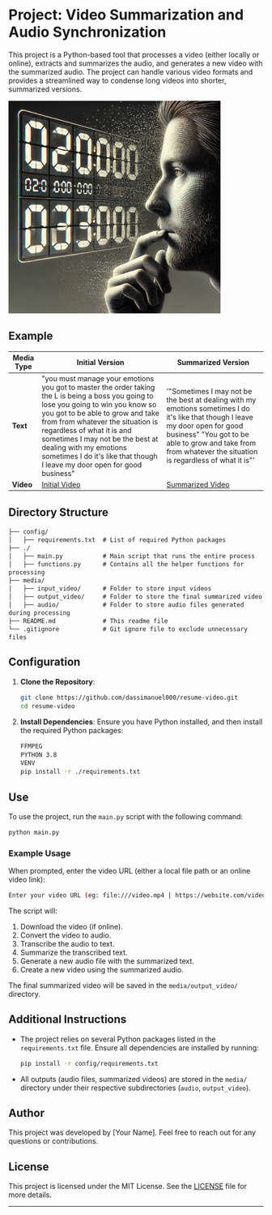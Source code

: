 
# Project: Video Summarization and Audio Synchronization

This project is a Python-based tool that processes a video (either locally or online), extracts and summarizes the audio, and generates a new video with the summarized audio. The project can handle various video formats and provides a streamlined way to condense long videos into shorter, summarized versions.

<img src="G.PNG" witdh='720' height='420'/>

## Example

| Media Type          | Initial Version | Summarized Version |
|---------------------|-----------------|--------------------|
| **Text**            | "you must manage your emotions you got to master the order taking the L is being a boss you going to lose you going to win you know so you got to be able to grow and take from from whatever the situation is regardless of what it is and sometimes I may not be the best at dealing with my emotions sometimes I do it's like that though I leave my door open for good business" | '"Sometimes I may not be the best at dealing with my emotions sometimes I do it\'s like that though I leave my door open for good business" "You got to be able to grow and take from from whatever the situation is regardless of what it is"' |
| **Video**           | [Initial Video](https://www.youtube.com/shorts/KcZgZ4b0zr0) | [Summarized Video](https://youtube.com/shorts/49mlfpyk4hE?feature=share) |


## Directory Structure

```plaintext
├── config/
│   ├── requirements.txt  # List of required Python packages
├── ./
│   ├── main.py           # Main script that runs the entire process
│   ├── functions.py      # Contains all the helper functions for processing
├── media/
│   ├── input_video/      # Folder to store input videos
│   ├── output_video/     # Folder to store the final summarized video
│   ├── audio/            # Folder to store audio files generated during processing
├── README.md             # This readme file
└── .gitignore            # Git ignore file to exclude unnecessary files
```

## Configuration

1. **Clone the Repository**:
   ```bash
   git clone https://github.com/dassimanuel000/resume-video.git
   cd resume-video
   ```

2. **Install Dependencies**:
   Ensure you have Python installed, and then install the required Python packages:
   ```bash
   FFMPEG
   PYTHON 3.8
   VENV
   pip install -r ./requirements.txt
   ```

## Use

To use the project, run the `main.py` script with the following command:

```bash
python main.py
```

### Example Usage

When prompted, enter the video URL (either a local file path or an online video link):

```bash
Enter your video URL (eg: file:///video.mp4 | https://website.com/video.mp4): 
```

The script will:
1. Download the video (if online).
2. Convert the video to audio.
3. Transcribe the audio to text.
4. Summarize the transcribed text.
5. Generate a new audio file with the summarized text.
6. Create a new video using the summarized audio.

The final summarized video will be saved in the `media/output_video/` directory.

## Additional Instructions

- The project relies on several Python packages listed in the `requirements.txt` file. Ensure all dependencies are installed by running:
  ```bash
  pip install -r config/requirements.txt
  ```

- All outputs (audio files, summarized videos) are stored in the `media/` directory under their respective subdirectories (`audio`, `output_video`).

## Author

This project was developed by [Your Name]. Feel free to reach out for any questions or contributions.

## License

This project is licensed under the MIT License. See the [LICENSE](LICENSE) file for more details.

---

